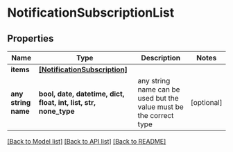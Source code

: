 # NotificationSubscriptionList


## Properties
Name | Type | Description | Notes
------------ | ------------- | ------------- | -------------
**items** | [**[NotificationSubscription]**](NotificationSubscription.md) |  | 
**any string name** | **bool, date, datetime, dict, float, int, list, str, none_type** | any string name can be used but the value must be the correct type | [optional]

[[Back to Model list]](../README.md#documentation-for-models) [[Back to API list]](../README.md#documentation-for-api-endpoints) [[Back to README]](../README.md)



